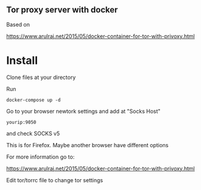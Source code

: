 ## Tor proxy server with docker 

Based on 

https://www.arulraj.net/2015/05/docker-container-for-tor-with-privoxy.html

# Install

Clone files at your directory

Run

```
docker-compose up -d
```

Go to your browser newtork settings and add at "Socks Host"
```
yourip:9050
```

and check SOCKS v5

This is for Firefox. Maybe another browser have different options

For more information go to:

https://www.arulraj.net/2015/05/docker-container-for-tor-with-privoxy.html

Edit tor/torrc file to change tor settings

